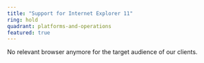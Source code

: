 ```yaml
---
title: "Support for Internet Explorer 11"
ring: hold
quadrant: platforms-and-operations
featured: true
---
```


No relevant browser anymore for the target audience of our clients.
